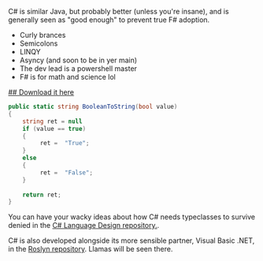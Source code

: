 C# is similar Java, but probably better (unless you're insane), and is generally seen as "good enough" to prevent true F# adoption.

* Curly brances
* Semicolons
* LINQY
* Asyncy (and soon to be in yer main)
* The dev lead is a powershell master
* F# is for math and science lol

[## Download it here](https://www.microsoft.com/net/core)

```csharp
public static string BooleanToString(bool value)
{
    string ret = null
    if (value == true)
    {
         ret =  "True";
    }
    else
    {
         ret =  "False";
    }
    
    return ret;
}
```

You can have your wacky ideas about how C# needs typeclasses to survive denied in the [C# Language Design repository.](https://github.com/dotnet/csharplang).

C# is also developed alongside its more sensible partner, Visual Basic .NET, in the [Roslyn repository](https://github.com/dotnet/roslyn).  Llamas will be seen there.
